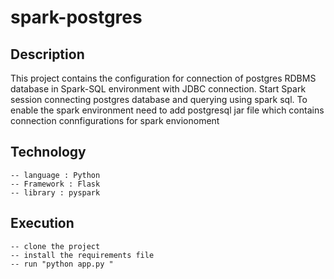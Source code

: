 # spark-postgres
## Description
This project contains the configuration for connection of postgres RDBMS database in Spark-SQL environment with JDBC connection. Start Spark session connecting postgres database and querying using spark sql. To enable the spark environment need to add postgresql jar file which contains connection connfigurations for spark envionoment
## Technology
    -- language : Python
    -- Framework : Flask
    -- library : pyspark 
## Execution
    -- clone the project
    -- install the requirements file
    -- run "python app.py " 
